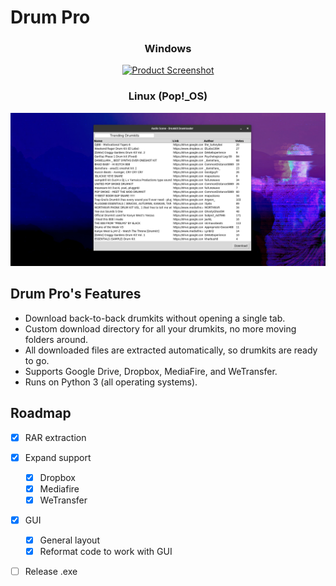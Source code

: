 <div id="top"></div>
<!-- PROJECT LOGO -->

<div>
<!--
  <a href="">
    <img src="logo.png" alt="Logo" width="225" height="52">
  </a>
-->


  <p align="center">
  <h1>Drum Pro</h1>
  
 
<div align="center">

  ### Windows
  
  <a href="">
    <img src="https://github.com/jesusyanez/drum-pro/blob/main/screenshot.png?raw=true" alt="Product Screenshot">
  </a>
  
  ### Linux (Pop!_OS)
  
  <a href="">
    <img src="https://raw.githubusercontent.com/jesusyanez/example-images/main/drumkitdl.png" alt="Product Screenshot">
  </a>
  
</div>
<!--
    <p><a href="https://jesusyanez.github.io/Techline/"><strong>Windows Download »</strong></a> * <a href="https://jesusyanez.github.io/Techline/"><strong>Linux Download »</strong></a></p>
  </p>
-->
</div>




<!-- ABOUT THE PROJECT -->


<h2>Drum Pro's Features</h2>

* Download back-to-back drumkits without opening a single tab.
* Custom download directory for all your drumkits, no more moving folders around.
* All downloaded files are extracted automatically, so drumkits are ready to go.
* Supports Google Drive, Dropbox, MediaFire, and WeTransfer.
* Runs on Python 3 (all operating systems).</br>




## Roadmap
- [X] RAR extraction
- [X] Expand support
  - [X] Dropbox
  - [X] Mediafire
  - [X] WeTransfer
- [X] GUI
  - [X] General layout
  - [X] Reformat code to work with GUI
- [ ] Release .exe




<!--
## Usage
-->




<!-- LICENSE 
## License

Distributed under the GPL-3.0 License. See `LICENSE.txt` for more information.

<p align="right">(<a href="#top">back to top</a>)</p> -->






<!-- ACKNOWLEDGMENTS -->
<!-- ## Acknowledgments


* [PRAW  (Python Reddit API Wrapper)](https://praw.readthedocs.io/en/stable/)
* [PANDAS](https://pandas.pydata.org/)


<p align="right">(<a href="#top">back to top</a>)</p> -->
